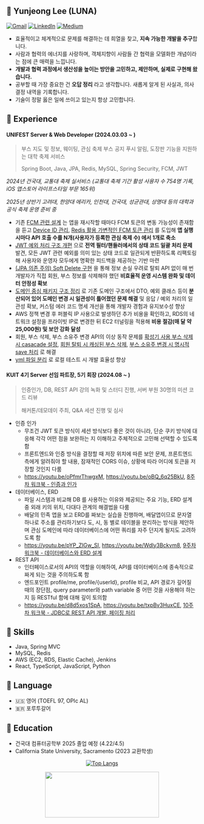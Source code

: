 ## 👋 Yunjeong Lee (LUNA)
[![Gmail](https://img.shields.io/badge/Gmail-D14836?style=for-the-badge&logo=gmail&logoColor=white)](mailto:yunjeongiya@gmail.com)
[![LinkedIn](https://img.shields.io/badge/LinkedIn-0077B5?style=for-the-badge&logo=linkedin&logoColor=white)](https://www.linkedin.com/in/yunjeongiya/)
[![Medium](https://img.shields.io/badge/Medium-12100E?style=for-the-badge&logo=medium&logoColor=white)](https://medium.com/@yunjeongiya)  
- 효율적이고 체계적으로 문제를 해결하는 데 희열을 찾고, **지속 가능한 개발을 추구**합니다.
- 사람과 협력의 에너지를 사랑하며, 객체지향이 사람들 간 협력을 모델화한 개념이라는 점에 큰 매력을 느낍니다.
- **개발과 협력 과정에서 생산성을 높이는 방안을 고민하고, 제안하며, 실제로 구현해 왔습니다.**
- 공부할 때 가장 중요한 건 **오답 정리** 라고 생각합니다. 새롭게 알게 된 사실과, 의사 결정 내역을 기록합니다.
- 기술이 정말 옳은 일에 쓰이고 있는지 항상 고민합니다.

## 💼 Experience
#### UNIFEST Server & Web Developer (2024.03.03 ~ )
> 부스 지도 및 정보, 웨이팅, 관심 축제 부스 공지 푸시 알림, 도장판 기능을 지원하는 대학 축제 서비스
>
> Spring Boot, Java, JPA, Redis, MySQL, Spring Security, FCM, JWT

_2024년 건국대, 교통대 축제 실서비스 (교통대 축제 기간 활성 사용자 수 754명 기록, iOS 앱스토어 라이프스타일 부문 165위)_

_2025년 상반기 고려대, 한양대 에리카, 인천대, 건국대, 성균관대, 상명대 등의 대학과 공식 축제 운영 준비 중_

- 기존 [FCM 관련 설계](https://www.notion.so/FCM-1772fac8f269808d8237e4a22be482e0?pvs=21) 는 앱을 재시작할 때마다 FCM 토큰의 변동 가능성이 존재함을 듣고 [Device ID 관리](https://www.notion.so/Device-ID-1792fac8f26980b4b0e6e46f0c6b1929?pvs=21),  [Redis 활용 가변적인 FCM 토큰 관리](https://www.notion.so/Redis-FCM-1772fac8f2698050974edeaf0761248d?pvs=21) 를 도입해 **앱 실행 시마다 API 호출 수를 N개(사용자가 등록한 관심 축제 수) 에서 1개로 축소**
- [JWT 예외 처리 구조 개편](https://www.notion.so/JWT-1d52fac8f26980089b9afcf796fdbf1a?pvs=21) 으로 **전역 필터/핸들러에서의 상태 코드 일괄 처리 문제** 발견, 모든 JWT 관련 예외를 의미 있는 상태 코드로 일관되게 반환하도록 리팩토링해 사용자와 운영자 모두에게 명확한 피드백을 제공하는 기반 마련
- [(JPA 의존 주의) Soft Delete 구현](https://www.notion.so/JPA-Soft-Delete-1d52fac8f269809ca504c303ea035e01?pvs=21) 을 통해 정보 손실 우려로 탈퇴 API 없이 매 번 개발자가 직접 회원, 부스 정보를 삭제해야 했던 **비효율적 운영 시스템 완화 및 데이터 안정성 확보**
- [도메인 중심 패키지 구조 정리](https://www.notion.so/1b92fac8f269808fbb18d663ed00c439?pvs=21) 로 기존 도메인 구조에서 DTO, 예외 클래스 등이 **분산되어 있어 도메인 변경 시 일관성이 틀어졌던 문제 해결** 및 응답 / 예외 처리의 일관성 확보, 커스텀 에러 코드 명세 개선을 통해 개발자 경험과 유지보수성 향상
- AWS 정책 변경 후 퍼블릭 IP 사용으로 발생하던 추가 비용을 확인하고, RDS의 네트워크 설정을 프라이빗 IP로 변경한 뒤 EC2 터널링을 적용해 **비용 절감(매 달 약 25,000원) 및 보안 강화 달성**
- 회원, 부스 삭제, 부스 소유주 변경 API의 이상 동작 문제를 [확성기 사용 부스 삭제 시 casacade 설정](https://www.notion.so/casacade-1772fac8f269812c92efe1ce0b1ee904?pvs=21), [회원 탈퇴 시 캐싱된 부스 삭제](https://www.notion.so/1772fac8f26981b6b933f94b7dc7ba8f?pvs=21), [부스 소유주 변경 시 명시적 save 처리](https://www.notion.so/save-1772fac8f26981c4bc1df74fee1c90e0?pvs=21) 로 해결
- [yml 파일 분리](https://www.notion.so/yml-1d52fac8f2698003a6d5f454ea228985?pvs=21) 로 로컬 테스트 시 개발 효율성 향상

#### KUIT 4기 Server 선임 파트장, 5기 회장 (2024.08 ~ )
> 인증인가, DB, REST API 강의 녹화 및 스터디 진행, 서버 부원 30명의 미션 코드 리뷰
>
> 해커톤/데모데이 주최, Q&A 세션 진행 및 심사

- 인증 인가
    - 무조건 JWT 토큰 방식이 세션 방식보다 좋은 것이 아니라, 단순 쿠키 방식에 대응해 각각 어떤 점을 보완하는 지 이해하고 주체적으로 고민해 선택할 수 있도록 함
    - 프론트엔드와 인증 방식을 결정할 때 저장 위치에 따른 보안 문제, 프론트엔드 측에게 알려줘야 할 내용, 잠재적인 CORS 이슈, 상황에 따라 어디에 토큰을 저장할 것인지 다룸
    - https://youtu.be/oPfmrThwgxM, https://youtu.be/oBQ_6q25BkU, [8주차 워크북 - 인증과 인가](https://www.notion.so/8-4bad47c2a4f04b8a962b6593849ea614?pvs=21)
- 데이터베이스, ERD
    - 파일 시스템과 비교해 DB 를 사용하는 이유와 제공되는 주요 기능, ERD 설계 중 외래 키의 위치, 다대다 관계의 해결법을 다룸
    - 배달의 민족 앱을 보고 ERD를 짜보는 실습을 진행하며, 배달앱이므로 문자열 하나로 주소를 관리하기보다 도, 시, 동 별로 테이블을 분리하는 방식을 제안하며 관심 도메인에 따라 데이터베이스에 어떤 쿼리를 자주 던지게 될지도 고려하도록 함
    - https://youtu.be/pYP_ZIGw_SI, https://youtu.be/Wdly3Bckvm8, [9주차 워크북 - 데이터베이스와 ERD 설계](https://www.notion.so/9-ERD-2aab593ca1934125afdf194961a5a408?pvs=21)
- REST API
    - 인터페이스로서의 API의 역할을 이해하여, API를 데이터베이스에 종속적으로 짜게 되는 것을 주의하도록 함
    - 엔드포인트 profile/me, profile/{userId}, profile 비교, API 경로가 깊어질 때의 장단점, query parameter와 path variable 중 어떤 것을 사용해야 하는지 등 RESTful 함에 대해 깊이 토의함
    - https://youtu.be/d8d5xos1SpA, https://youtu.be/txpBv3HuxCE, [10주차 워크북 - JDBC로 REST API 개발, 페이징 처리](https://www.notion.so/10-JDBC-REST-API-773f685d720b476f85e3e848582d7506?pvs=21)

## 🔧 Skills
- Java, Spring MVC
- MySQL, Redis
- AWS (EC2, RDS, Elastic Cache), Jenkins
- React, TypeScript, JavaScript, Python
## 💬 Language
- 🇺🇸 영어 (TOEFL 97, OPIc AL)
- 🇧🇷 포루투갈어
## 🏫 Education
- 건국대 컴퓨터공학부 2025 졸업 예정 (4.22/4.5)
- California State University, Sacramento (2023 교환학생)

<div align=center>  
  
[![Top Langs](https://github-readme-stats.vercel.app/api/top-langs/?username=yunjeongiya&layout=compact)](https://github.com/anuraghazra/github-readme-stats)  

<a href="https://www.gitanimals.org/en_US?utm_medium=image&utm_source=yunjeongiya&utm_content=line">
  <img
    src="https://render.gitanimals.org/lines/yunjeongiya?pet-id=700025156877520900"
    width="300"
    height="120"
  />
</a>
